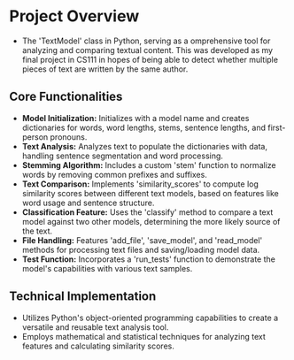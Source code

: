 # Project Overview
- The 'TextModel' class in Python, serving as a omprehensive tool for analyzing and comparing textual content. This was developed as my final project in CS111 in hopes of being able to detect whether multiple pieces of text are written by the same author.

## Core Functionalities
- **Model Initialization:** Initializes with a model name and creates dictionaries for words, word lengths, stems, sentence lengths, and first-person pronouns.
- **Text Analysis:** Analyzes text to populate the dictionaries with data, handling sentence segmentation and word processing.
- **Stemming Algorithm:** Includes a custom 'stem' function to normalize words by removing common prefixes and suffixes.
- **Text Comparison:** Implements 'similarity_scores' to compute log similarity scores between different text models, based on features like word usage and sentence structure.
- **Classification Feature:** Uses the 'classify' method to compare a text model against two other models, determining the more likely source of the text.
- **File Handling:** Features 'add_file', 'save_model', and 'read_model' methods for processing text files and saving/loading model data.
- **Test Function:** Incorporates a 'run_tests' function to demonstrate the model's capabilities with various text samples.

## Technical Implementation
- Utilizes Python's object-oriented programming capabilities to create a versatile and reusable text analysis tool.
- Employs mathematical and statistical techniques for analyzing text features and calculating similarity scores.
